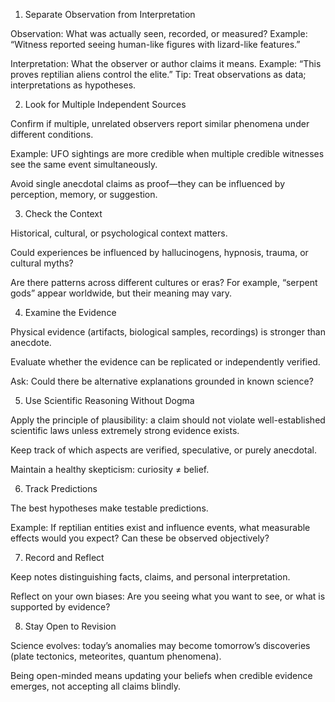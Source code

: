 1. Separate Observation from Interpretation

Observation: What was actually seen, recorded, or measured? Example: “Witness reported seeing human-like figures with lizard-like features.”

Interpretation: What the observer or author claims it means. Example: “This proves reptilian aliens control the elite.”
Tip: Treat observations as data; interpretations as hypotheses.

2. Look for Multiple Independent Sources

Confirm if multiple, unrelated observers report similar phenomena under different conditions.

Example: UFO sightings are more credible when multiple credible witnesses see the same event simultaneously.

Avoid single anecdotal claims as proof—they can be influenced by perception, memory, or suggestion.

3. Check the Context

Historical, cultural, or psychological context matters.

Could experiences be influenced by hallucinogens, hypnosis, trauma, or cultural myths?

Are there patterns across different cultures or eras? For example, “serpent gods” appear worldwide, but their meaning may vary.

4. Examine the Evidence

Physical evidence (artifacts, biological samples, recordings) is stronger than anecdote.

Evaluate whether the evidence can be replicated or independently verified.

Ask: Could there be alternative explanations grounded in known science?

5. Use Scientific Reasoning Without Dogma

Apply the principle of plausibility: a claim should not violate well-established scientific laws unless extremely strong evidence exists.

Keep track of which aspects are verified, speculative, or purely anecdotal.

Maintain a healthy skepticism: curiosity ≠ belief.

6. Track Predictions

The best hypotheses make testable predictions.

Example: If reptilian entities exist and influence events, what measurable effects would you expect? Can these be observed objectively?

7. Record and Reflect

Keep notes distinguishing facts, claims, and personal interpretation.

Reflect on your own biases: Are you seeing what you want to see, or what is supported by evidence?

8. Stay Open to Revision

Science evolves: today’s anomalies may become tomorrow’s discoveries (plate tectonics, meteorites, quantum phenomena).

Being open-minded means updating your beliefs when credible evidence emerges, not accepting all claims blindly.